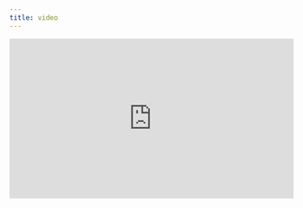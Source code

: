 ```yaml
---
title: video
---
```


<div style="padding:56.25% 0 0 0;position:relative;"><iframe src="https://player.vimeo.com/video/399218030?byline=0&portrait=0" style="position:absolute;top:0;left:0;width:100%;height:100%;" frameborder="0" allow="autoplay; fullscreen" allowfullscreen></iframe></div><script src="https://player.vimeo.com/api/player.js"></script>
